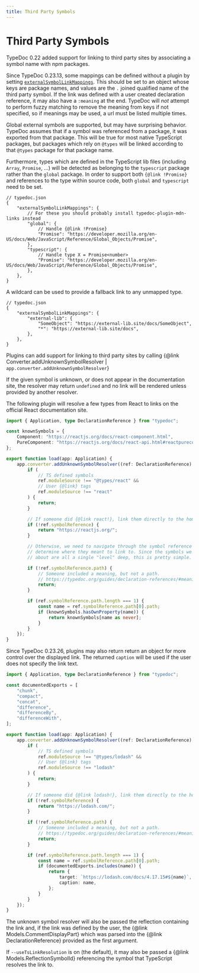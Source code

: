 ```yaml
---
title: Third Party Symbols
---
```


# Third Party Symbols

TypeDoc 0.22 added support for linking to third party sites by associating a symbol name with npm packages.

Since TypeDoc 0.23.13, some mappings can be defined without a plugin by setting [`externalSymbolLinkMappings`][externalSymbolLinkMappings].
This should be set to an object whose keys are package names, and values are the `.` joined qualified name
of the third party symbol. If the link was defined with a user created declaration reference, it may also
have a `:meaning` at the end. TypeDoc will _not_ attempt to perform fuzzy matching to remove the meaning from
keys if not specified, so if meanings may be used, a url must be listed multiple times.

Global external symbols are supported, but may have surprising behavior. TypeDoc assumes that if a symbol was
referenced from a package, it was exported from that package. This will be true for most native TypeScript packages,
but packages which rely on `@types` will be linked according to that `@types` package for that package name.

Furthermore, types which are defined in the TypeScript lib files (including `Array`, `Promise`, ...) will be
detected as belonging to the `typescript` package rather than the `global` package. In order to support both
`{@link !Promise}` and references to the type within source code, both `global` and `typescript` need to be set.

```jsonc
// typedoc.json
{
    "externalSymbolLinkMappings": {
        // For these you should probably install typedoc-plugin-mdn-links instead
        "global": {
            // Handle {@link !Promise}
            "Promise": "https://developer.mozilla.org/en-US/docs/Web/JavaScript/Reference/Global_Objects/Promise",
        },
        "typescript": {
            // Handle type X = Promise<number>
            "Promise": "https://developer.mozilla.org/en-US/docs/Web/JavaScript/Reference/Global_Objects/Promise",
        },
    },
}
```

A wildcard can be used to provide a fallback link to any unmapped type.

```jsonc
// typedoc.json
{
    "externalSymbolLinkMappings": {
        "external-lib": {
            "SomeObject": "https://external-lib.site/docs/SomeObject",
            "*": "https://external-lib.site/docs",
        },
    },
}
```

Plugins can add support for linking to third party sites by calling
{@link Converter.addUnknownSymbolResolver | `app.converter.addUnknownSymbolResolver`}

If the given symbol is unknown, or does not appear in the documentation site, the resolver may return `undefined`
and no link will be rendered unless provided by another resolver.

The following plugin will resolve a few types from React to links on the official React documentation site.

```ts
import { Application, type DeclarationReference } from "typedoc";

const knownSymbols = {
    Component: "https://reactjs.org/docs/react-component.html",
    PureComponent: "https://reactjs.org/docs/react-api.html#reactpurecomponent",
};

export function load(app: Application) {
    app.converter.addUnknownSymbolResolver((ref: DeclarationReference) => {
        if (
            // TS defined symbols
            ref.moduleSource !== "@types/react" &&
            // User {@link} tags
            ref.moduleSource !== "react"
        ) {
            return;
        }

        // If someone did {@link react!}, link them directly to the home page.
        if (!ref.symbolReference) {
            return "https://reactjs.org/";
        }

        // Otherwise, we need to navigate through the symbol reference to
        // determine where they meant to link to. Since the symbols we know
        // about are all a single "level" deep, this is pretty simple.

        if (!ref.symbolReference.path) {
            // Someone included a meaning, but not a path.
            // https://typedoc.org/guides/declaration-references/#meaning
            return;
        }

        if (ref.symbolReference.path.length === 1) {
            const name = ref.symbolReference.path[0].path;
            if (knownSymbols.hasOwnProperty(name)) {
                return knownSymbols[name as never];
            }
        }
    });
}
```

Since TypeDoc 0.23.26, plugins may also return return an object for more control
over the displayed link. The returned `caption` will be used if the user does not
specify the link text.

```ts
import { Application, type DeclarationReference } from "typedoc";

const documentedExports = [
    "chunk",
    "compact",
    "concat",
    "difference",
    "differenceBy",
    "differenceWith",
];

export function load(app: Application) {
    app.converter.addUnknownSymbolResolver((ref: DeclarationReference) => {
        if (
            // TS defined symbols
            ref.moduleSource !== "@types/lodash" &&
            // User {@link} tags
            ref.moduleSource !== "lodash"
        ) {
            return;
        }

        // If someone did {@link lodash!}, link them directly to the home page.
        if (!ref.symbolReference) {
            return "https://lodash.com/";
        }

        if (!ref.symbolReference.path) {
            // Someone included a meaning, but not a path.
            // https://typedoc.org/guides/declaration-references/#meaning
            return;
        }

        if (ref.symbolReference.path.length === 1) {
            const name = ref.symbolReference.path[0].path;
            if (documentedExports.includes(name)) {
                return {
                    target: `https://lodash.com/docs/4.17.15#${name}`,
                    caption: name,
                };
            }
        }
    });
}
```

The unknown symbol resolver will also be passed the reflection containing the link
and, if the link was defined by the user, the {@link Models.CommentDisplayPart} which was parsed into the
{@link DeclarationReference} provided as the first argument.

If `--useTsLinkResolution` is on (the default), it may also be passed a {@link Models.ReflectionSymbolId}
referencing the symbol that TypeScript resolves the link to.

[externalSymbolLinkMappings]: https://typedoc.org/options/comments/#externalsymbollinkmappings

